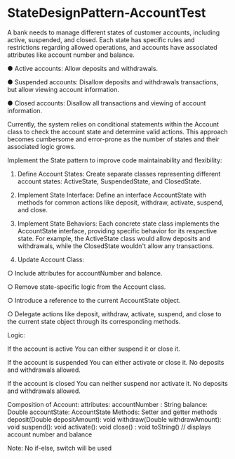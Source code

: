 # StateDesignPattern-AccountTest

A bank needs to manage different states of customer accounts, including active,
suspended, and closed. Each state has specific rules and restrictions regarding allowed
operations, and accounts have associated attributes like account number and balance.

 ● Active accounts: Allow deposits and withdrawals.
 
 ● Suspended accounts: Disallow deposits and withdrawals transactions, but
 allow viewing account information.
 
 ● Closed accounts: Disallow all transactions and viewing of account information.

Currently, the system relies on conditional statements within the Account class to check
the account state and determine valid actions. This approach becomes cumbersome
and error-prone as the number of states and their associated logic grows.

Implement the State pattern to improve code maintainability and flexibility:
 1. Define Account States: Create separate classes representing different account
 states: ActiveState, SuspendedState, and ClosedState.

 2. Implement State Interface: Define an interface AccountState with methods for
 common actions like deposit, withdraw, activate, suspend, and close.

 3. Implement State Behaviors: Each concrete state class implements the
 AccountState interface, providing specific behavior for its respective state. For
 example, the ActiveState class would allow deposits and withdrawals, while the
 ClosedState wouldn't allow any transactions.
 4. Update Account Class:
 
 ○ Include attributes for accountNumber and balance.
 
 ○ Remove state-specific logic from the Account class.
 
 ○ Introduce a reference to the current AccountState object.
 
 ○ Delegate actions like deposit, withdraw, activate, suspend, and close to the current state object through its corresponding methods.

Logic:

If the account is active
You can either suspend it or close it.

If the account is suspended
You can either activate or close it.
No deposits and withdrawals allowed.

If the account is closed
You can neither suspend nor activate it.
No deposits and withdrawals allowed.

Composition of Account:
attributes:
accountNumber : String
balance: Double
accountState: AccountState
Methods:
Setter and getter methods
deposit(Double depositAmount): void
withdraw(Double withdrawAmount): void
suspend(): void
activate(): void
close() : void
toString() // displays account number and balance

Note: No if-else, switch will be used
